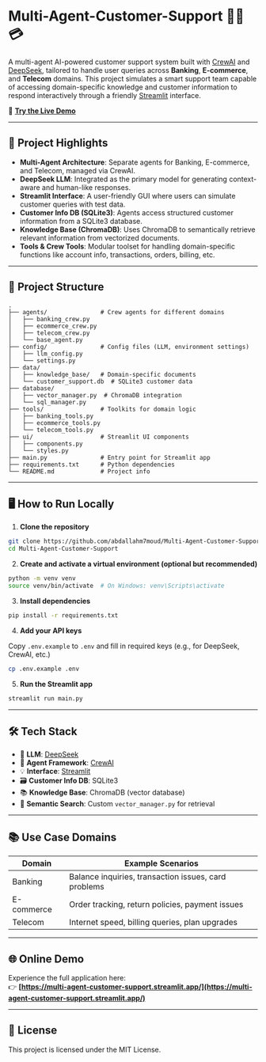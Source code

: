 
# Multi-Agent-Customer-Support 🤖📞💳

A multi-agent AI-powered customer support system built with [CrewAI](https://docs.crewai.com/) and [DeepSeek](https://huggingface.co/deepseek-ai), tailored to handle user queries across **Banking**, **E-commerce**, and **Telecom** domains. This project simulates a smart support team capable of accessing domain-specific knowledge and customer information to respond interactively through a friendly [Streamlit](https://streamlit.io) interface.

🚀 **[Try the Live Demo](https://multi-agent-customer-support.streamlit.app/)**

---

## 🧠 Project Highlights

- **Multi-Agent Architecture**: Separate agents for Banking, E-commerce, and Telecom, managed via CrewAI.
- **DeepSeek LLM**: Integrated as the primary model for generating context-aware and human-like responses.
- **Streamlit Interface**: A user-friendly GUI where users can simulate customer queries with test data.
- **Customer Info DB (SQLite3)**: Agents access structured customer information from a SQLite3 database.
- **Knowledge Base (ChromaDB)**: Uses ChromaDB to semantically retrieve relevant information from vectorized documents.
- **Tools & Crew Tools**: Modular toolset for handling domain-specific functions like account info, transactions, orders, billing, etc.

---

## 📁 Project Structure

```
.
├── agents/               # Crew agents for different domains
│   ├── banking_crew.py
│   ├── ecommerce_crew.py
│   ├── telecom_crew.py
│   └── base_agent.py
├── config/               # Config files (LLM, environment settings)
│   ├── llm_config.py
│   └── settings.py
├── data/
│   ├── knowledge_base/   # Domain-specific documents
│   └── customer_support.db  # SQLite3 customer data
├── database/
│   ├── vector_manager.py  # ChromaDB integration
│   └── sql_manager.py
├── tools/                # Toolkits for domain logic
│   ├── banking_tools.py
│   ├── ecommerce_tools.py
│   └── telecom_tools.py
├── ui/                   # Streamlit UI components
│   ├── components.py
│   └── styles.py
├── main.py               # Entry point for Streamlit app
├── requirements.txt      # Python dependencies
└── README.md             # Project info
```

---

## 🖥️ How to Run Locally

1. **Clone the repository**

```bash
git clone https://github.com/abdallahm7moud/Multi-Agent-Customer-Support.git
cd Multi-Agent-Customer-Support
```

2. **Create and activate a virtual environment (optional but recommended)**

```bash
python -m venv venv
source venv/bin/activate  # On Windows: venv\Scripts\activate
```

3. **Install dependencies**

```bash
pip install -r requirements.txt
```

4. **Add your API keys**

Copy `.env.example` to `.env` and fill in required keys (e.g., for DeepSeek, CrewAI, etc.)

```bash
cp .env.example .env
```

5. **Run the Streamlit app**

```bash
streamlit run main.py
```

---

## 🛠️ Tech Stack

- 🧠 **LLM**: [DeepSeek](https://huggingface.co/deepseek-ai)
- 👥 **Agent Framework**: [CrewAI](https://docs.crewai.com/)
- 💡 **Interface**: [Streamlit](https://streamlit.io)
- 🗃️ **Customer Info DB**: SQLite3
- 📚 **Knowledge Base**: ChromaDB (vector database)
- 🧰 **Semantic Search**: Custom `vector_manager.py` for retrieval

---

## 📚 Use Case Domains

| Domain      | Example Scenarios                                      |
|-------------|--------------------------------------------------------|
| Banking     | Balance inquiries, transaction issues, card problems   |
| E-commerce  | Order tracking, return policies, payment issues        |
| Telecom     | Internet speed, billing queries, plan upgrades         |

---

## 🌐 Online Demo

Experience the full application here:  
👉 **[https://multi-agent-customer-support.streamlit.app/](https://multi-agent-customer-support.streamlit.app/)**

---

## 📄 License

This project is licensed under the MIT License.
